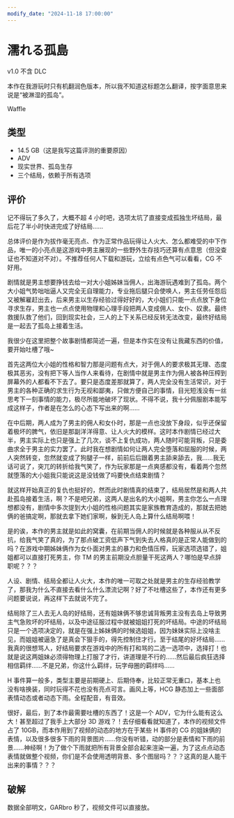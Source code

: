 ```yaml
---
modify_date: "2024-11-18 17:00:00"
---
```


# 濡れる孤島

v1.0 不含 DLC

本作在我游玩时只有机翻润色版本，所以我不知道这标题怎么翻译，按字面意思来说是“被淋湿的孤岛”。

Waffle

## 类型

- 14.5 GB（这是我写这篇评测的重要原因）
- ADV
- 现实世界、孤岛生存
- 三个结局，依赖于所有选项

## 评价

记不得玩了多久了，大概不超 4 小时吧，选项太坑了直接变成孤独生坏结局，最后花了半小时快进完成了好结局……

总体评价是作为拔作毫无亮点、作为正常作品玩得让人火大、怎么都难受的中下作品，唯一的小亮点是这游戏中男主展现的一些野外生存技巧还算有点意思（但没查证也不知道对不对）。不推荐任何人下载和游玩，立绘有点色气可以看看，CG 不好用。

剧情就是男主想要挣钱去给一对大小姐姊妹当佣人，出海游玩遇难到了孤岛。两个大小姐气势咄咄逼人又完全无自理能力，专业拖后腿只会使唤人，男主任劳任怨后又被解雇赶出去，后来男主以生存经验过得好好的，大小姐们只能一点点放下身位寻求生存，男主也一点点使用物理和心理手段把两人变成佣人、女仆、奴隶。最终救援队救了他们，回到现实社会，三人的上下关系已经反转无法改变，最终好结局是一起去了孤岛上接着生活。

我很少在这里把整个故事剧情都简述一遍，但是本作实在没有让我藏东西的价值，要开始吐槽了哦~

首先这两位大小姐的性格和智力那是问题有点大，对于佣人的要求极其无理、态度极其恶劣，没有把下等人当作人来看待，在剧情中就是男主作为佣人被各种压榨到屏幕外的人都看不下去了。要只是态度差那就算了，两人完全没有生活常识，对于男主的各种正确的求生行为无视和鄙夷，只做方便自己的事情，目光短浅没有一丝思考下一刻事情的能力，极尽所能地破坏了现状。不得不说，我十分佩服剧本能写成这样子，作者是在怎么的心态下写出来的啊……

在中后期，两人成为了男主的佣人和女仆时，那是一点也没放下身段，似乎还保留着极坏的脾气，依旧是那副洋洋得意、让人火大的模样。这时本作剧情已经过大半，男主实际上也只是强上了几次，谈不上复仇成功，两人随时可能背叛，只是委曲求全于男主的实力罢了。此时我在想剧情如何让两人完全堕落和屈服的时候，两人突然转变，忽然就变成了狗腿子一样，前前后后跟着男主舔来舔去，我……我无话可说了，突兀的转折给我气笑了，作为玩家那是一点爽感都没有，看着两个忽然就堕落的大小姐我只能说这是没钱做了吗要快点结束剧情？

就这样开始真正的复仇也挺好的，然而此时剧情真的结束了，结局居然是和两人共赴孤岛接着生活，啊？不是吧兄弟，这两人是出名的大小姐啊，男主你怎么一点理想都没有，剧情中多次提到大小姐的性格问题其实是家族教育造成的，那就去把她俩的爸搞定啊，那就去拿下她们家啊，躲到无人岛上算什么结局啊喂！

是的诶，本作的男主就是如此的窝囊，在前期当佣人的时候就是各种服从从不反抗，给我气笑了真的，为了那点破工资低声下气到失去人格真的是正常人能做到的吗？在游戏中期姊妹俩作为女仆面对男主的暴力和色情压榨，玩家选项选错了，姐姐都可以直接打死男主，你 TM 的男主前期没点胆量干死这两人？哪怕是早点辞职呢？？？

人设、剧情、结局全都让人火大，本作的唯一可取之处就是男主的生存经验教学了，那我为什么不直接去看什么什么漂流记啊？好了不吐槽这些了，本作还有更多问题要说说，再这样下去就说不完了。

结局除了三人去无人岛的好结局，还有姐妹俩不够忠诚背叛男主没有去岛上导致男主气急败坏的坏结局，以及中途征服过程中就被姐姐打死的坏结局。中途的坏结局只是一个选项决定的，就是在强上姊妹俩的时候选姐姐，因为妹妹实际上没啥主见，而姐姐被逼急了是真会下狠手的，得先控制住才行。至于结尾的好坏结局……我真的很想骂人，好结局要求在游戏中的所有打和骂的二选一选项中，选择打！也就是说这两姐妹必须得物理上打服了才行，讲道理是不行的……然后最后疯狂选择相信羁绊……不是兄弟，你这什么羁绊，玩字母圈的羁绊吗……

H 事件算一般多，类型主要是前期硬上、后期侍奉，比较正常无重口，基本上也没有啥换装，同时玩得不花也没有亮点可言。画风上等，HCG 静态加上一些面部表情动态或者动态下雨。全程配音，有音效。

很好，最后，到了本作最需要吐槽的东西了！这是一个 ADV，它为什么能有这么大！甚至超过了我手上大部分 3D 游戏？！去仔细看看就知道了，本作的视频文件占了 10GB，而本作用到了视频的动态的地方在于某些 H 事件的 CG 的姐妹俩的表情，以及很多很多下雨的背景图片……你没有听错，动的部分是表情和下雨的前景……神经啊！为了做个下雨就把所有背景全部合起来渲染一遍，为了这点点动态表情就做整个视频，你们是不会使用透明背景、多个图层吗？？？这真的是人能干出来的事情？？？

## 破解

数据全部明文，GARbro 秒了，视频文件可以直接放。

